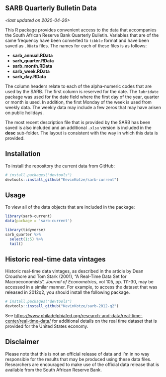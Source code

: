 
<!-- README.md is generated from README.Rmd. Please edit that file -->

## SARB Quarterly Bulletin Data

*\<last updated on 2020-04-26\>*

This R package provides convenient access to the data that accompanies
the South African Reserve Bank Quarterly Bulletin. Variables that are of
the same frequency have been converted to `tibble` format and have been
saved as `.RData` files. The names for each of these files is as
follows:

  - **sarb\_annual.RData**
  - **sarb\_quarter.RData**
  - **sarb\_month.RData**
  - **sarb\_week.RData**
  - **sarb\_day.RData**

The column headers relate to each of the alpha-numeric codes that are
used by the SARB. The first column is reserved for the date. The
`lubridate` package was used for the date field where the first day of
the year, quarter or month is used. In addition, the first Monday of the
week is used from weekly data. The weekly data may include a few zeros
that may have arisen on public holidays.

The most recent description file that is provided by the SARB has been
saved is also included and an additional `.xlsx` version is included in
the **desc** sub-folder. The layout is consistent with the way in which
this data is provided.

## Installation

To install the repository the current data from GitHub:

``` r
# install.packages("devtools")
devtools::install_github("KevinKotze/sarb-current")
```

## Usage

To view all of the data objects that are included in the package:

``` r
library(sarb-current)
data(package = 'sarb-current')
```

``` r
library(tidyverse)
sarb_quarter %>% 
  select(1:5) %>% 
  tail()
```

## Historic real-time data vintages

Historic real-time data vintages, as described in the article by Dean
Croushore and Tom Stark (2001), “A Real-Time Data Set for
Macroeconomists”, *Journal of Econometrics*, vol 105, pp. 111-30, may be
accessed in a similar manner. For example, to access the dataset that
was released in 2012q2, you should install the following package.

``` r
# install.packages("devtools")
devtools::install_github("KevinKotze/sarb-2012-q2")
```

See
<https://www.philadelphiafed.org/research-and-data/real-time-center/real-time-data/>
for additional details on the real time dataset that is provided for the
United States economy.

## Disclaimer

Please note that this is not an official release of data and I’m in no
way responsible for the results that may be produced using these data
files. Researchers are encouraged to make use of the official data
release that is available from the South African Reserve Bank.
